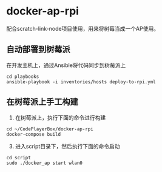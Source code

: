 # docker-ap-rpi
配合scratch-link-node项目使用，用来将树莓当成一个AP使用。

## 自动部署到树莓派

在开发主机上，通过Ansible将代码同步到树莓派上
```
cd playbooks
ansible-playbook -i inventories/hosts deploy-to-rpi.yml
```

## 在树莓派上手工构建

1. 在树莓派上，执行下面的命令进行构建
```
cd ~/CodePlayerBox/docker-ap-rpi
docker-compose build
```

3. 进入script目录下，然后执行下面的命令启动
```
cd script
sudo ./docker_ap start wlan0
```
